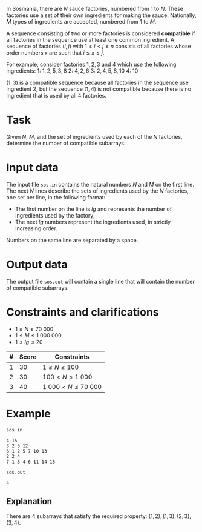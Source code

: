 In Sosmania, there are $N$ sauce factories, numbered from $1$ to $N$. These factories use a set of their own ingredients for making the sauce. Nationally, $M$ types of ingredients are accepted, numbered from $1$ to $M$.

A sequence consisting of two or more factories is considered **compatible** if all factories in the sequence use at least one common ingredient. A sequence of factories $(i, j)$ with $1 \leq i < j \leq n$ consists of all factories whose order numbers $x$ are such that $i \leq x \leq j$.

For example, consider factories $1, 2, 3$ and $4$ which use the following ingredients:
1: $1, 2, 5, 3, 8$
2: $4, 2, 6$
3: $2, 4, 5, 8, 10$
4: $10$

$(1, 3)$ is a compatible sequence because all factories in the sequence use ingredient $2$, but the sequence $(1, 4)$ is not compatible because there is no ingredient that is used by all $4$ factories.

# Task

Given $N$, $M$, and the set of ingredients used by each of the $N$ factories, determine the number of compatible subarrays.

# Input data

The input file `sos.in` contains the natural numbers $N$ and $M$ on the first line. The next $N$ lines describe the sets of ingredients used by the $N$ factories, one set per line, in the following format:
* The first number on the line is $lg$ and represents the number of ingredients used by the factory;
* The next $lg$ numbers represent the ingredients used, in strictly increasing order.

Numbers on the same line are separated by a space.

# Output data

The output file `sos.out` will contain a single line that will contain the number of compatible subarrays.

# Constraints and clarifications

* $1 \leq N \leq 70 \ 000$
* $1 \leq M \leq 1 \ 000 \ 000$
* $1 \leq lg \leq 20$

|#|Score|Constraints|
|-|-|-|
|1|30|$1 \leq N \leq 100$|
|2|30|$100 < N \leq 1 \ 000$|
|3|40|$1 \ 000 < N \leq 70 \ 000$|

# Example

`sos.in`
```
4 15
3 2 5 12
6 1 2 5 7 10 13
2 2 4
7 1 3 4 6 11 14 15
```

`sos.out`
```
4
```

## Explanation

There are $4$ subarrays that satisfy the required property: $(1, 2), (1, 3), (2, 3), (3, 4)$.